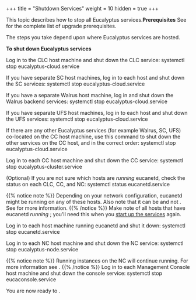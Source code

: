 +++
title = "Shutdown Services"
weight = 10
hidden = true
+++

This topic describes how to stop all Eucalyptus services.**Prerequisites** See [](upgrade_prep.dita#upgrade_prep) for the complete list of upgrade prerequisites. 

The steps you take depend upon where Eucalyptus services are hosted. 

**To shut down Eucalyptus services** 

Log in to the CLC host machine and shut down the CLC service: 
    systemctl stop eucalyptus-cloud.service

If you have separate SC host machines, log in to each host and shut down the SC services: 
    systemctl stop eucalyptus-cloud.service

If you have a separate Walrus host machine, log in and shut down the Walrus backend services: 
    systemctl stop eucalyptus-cloud.service

If you have separate UFS host machines, log in to each host and shut down the UFS services: 
    systemctl stop eucalyptus-cloud.service

If there are any other Eucalyptus services (for example Walrus, SC, UFS) co-located on the CC host machine, use this command to shut down the other services on the CC host, and in the correct order: 
    systemctl stop eucalyptus-cloud.service

Log in to each CC host machine and shut down the CC service: 
    systemctl stop eucalyptus-cluster.service

(Optional) If you are not sure which hosts are *running* eucanetd, check the status on each CLC, CC, and NC: 
    systemctl status eucanetd.service


{{% notice note %}}
Depending on your network configuration, eucanetd might be running on any of these hosts. Also note that it can be and not . See for more information. 
{{% /notice %}}
Make note of all hosts that have eucanetd *running* ; you'll need this when you [start up the services](upgrade_start.dita#upgrade_start) again. 

Log in to each host machine running eucanetd and shut it down: 
    systemctl stop eucanetd.service

Log in to each NC host machine and shut down the NC service: 
    systemctl stop eucalyptus-node.service


{{% notice note %}}
Running instances on the NC will continue running. For more information see . 
{{% /notice %}}
Log in to each Management Console host machine and shut down the console service: 
    systemctl stop eucaconsole.service

You are now ready to [](upgrade_euca2ools_packages.dita) . 